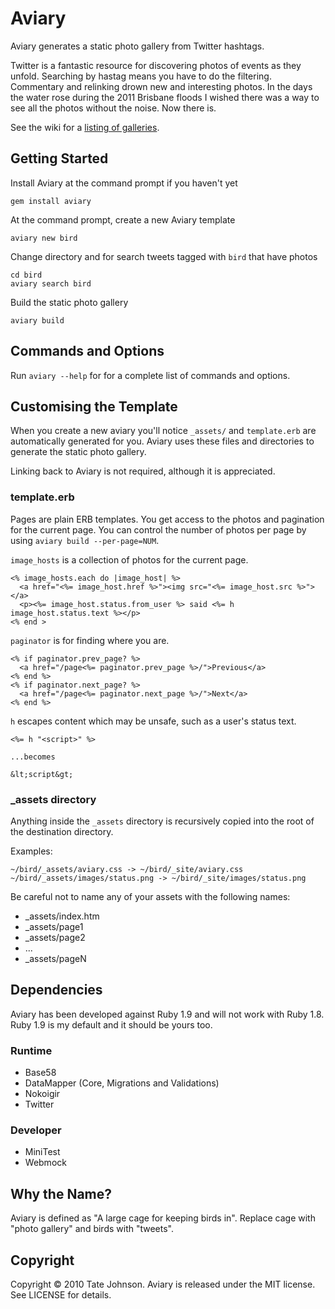 # Aviary

Aviary generates a static photo gallery from Twitter hashtags.

Twitter is a fantastic resource for discovering photos of events as they unfold. Searching by hastag means you have to do the filtering. Commentary and relinking drown new and interesting photos. In the days the water rose during the 2011 Brisbane floods I wished there was a way to see all the photos without the noise. Now there is.

See the wiki for a [listing of galleries](https://github.com/tatey/aviary/wiki/galleries).

## Getting Started

Install Aviary at the command prompt if you haven't yet

    gem install aviary
    
At the command prompt, create a new Aviary template

    aviary new bird

Change directory and for search tweets tagged with `bird` that have photos

    cd bird
    aviary search bird
     
Build the static photo gallery

    aviary build
    
## Commands and Options
    
Run `aviary --help` for for a complete list of commands and options.

## Customising the Template

When you create a new aviary you'll notice `_assets/` and `template.erb` are automatically generated for you. Aviary uses these files and directories to generate the static photo gallery. 

Linking back to Aviary is not required, although it is appreciated. 

### template.erb

Pages are plain ERB templates. You get access to the photos and pagination for the current page. You can control the number of photos per page by using `aviary build --per-page=NUM`.

`image_hosts` is a collection of photos for the current page. 

    <% image_hosts.each do |image_host| %>
      <a href="<%= image_host.href %>"><img src="<%= image_host.src %>"></a>
      <p><%= image_host.status.from_user %> said <%= h image_host.status.text %></p>
    <% end >

`paginator` is for finding where you are. 

    <% if paginator.prev_page? %>
      <a href="/page<%= paginator.prev_page %>/">Previous</a>
    <% end %>
    <% if paginator.next_page? %>
      <a href="/page<%= paginator.next_page %>/">Next</a>
    <% end %>

`h` escapes content which may be unsafe, such as a user's status text.

    <%= h "<script>" %>
    
    ...becomes
      
    &lt;script&gt;

### _assets directory

Anything inside the `_assets` directory is recursively copied into the root of the destination directory. 

Examples:

    ~/bird/_assets/aviary.css -> ~/bird/_site/aviary.css
    ~/bird/_assets/images/status.png -> ~/bird/_site/images/status.png
    
Be careful not to name any of your assets with the following names:
    
* _assets/index.htm
* _assets/page1
* _assets/page2
* ...
* _assets/pageN

## Dependencies

Aviary has been developed against Ruby 1.9 and will not work with Ruby 1.8. Ruby 1.9 is my default and it should be yours too.

### Runtime

* Base58
* DataMapper (Core, Migrations and Validations)
* Nokoigir
* Twitter

### Developer

* MiniTest
* Webmock

## Why the Name?

Aviary is defined as "A large cage for keeping birds in". Replace cage with "photo gallery" and birds with "tweets".

## Copyright

Copyright © 2010 Tate Johnson. Aviary is released under the MIT license. See LICENSE for details.
